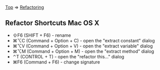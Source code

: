 [Top](../../README.md) => [Refactoring](index.md)

## Refactor Shortcuts Mac OS X

* ⇧F6 (SHIFT + F6) - rename
* ⌘⌥C (Command + Option + C) - open the "extract constant" dialog
* ⌘⌥V (Command + Option + V) - open the "extract variable" dialog
* ⌘⌥M (Command + Option + M) - open the "extract method" dialog
* ⌃T (CONTROL + T) - open the "refactor this..." dialog
* ⌘F6 (Command + F6) - change signature